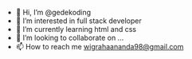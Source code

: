 - 👋 Hi, I’m @gedekoding
- 👀 I’m interested in full stack developer
- 🌱 I’m currently learning html and css
- 💞️ I’m looking to collaborate on ...
- 📫 How to reach me wigrahaananda98@gmail.com

<!---
gedekoding/gedekoding is a ✨ special ✨ repository because its `README.md` (this file) appears on your GitHub profile.
You can click the Preview link to take a look at your changes.
--->
